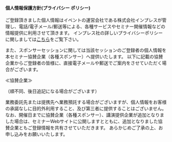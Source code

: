 #### 個人情報保護方針(プライバシー ポリシー)

ご登録頂きました個人情報はイベントの運営会社である株式会社インプレスが管理し、電話/電子メール/郵送等による、各種サービスやセミナー開催情報などの情報提供に利用させて頂きます。
インプレス社の詳しいプライバシーポリシーに関しましては[こちら](https://www.impress.co.jp/privacy.html)をご覧下さい。

また、スポンサーセッションに関しては当該セッションのご登録者の個人情報を本セミナー協賛企業（各種スポンサー）へ提供いたします。
以下に記載の協賛企業からご登録者の皆様に、直接電子メールや郵送でご案内をさせていただく場合がございます。

≪協賛企業≫

（順不同、後日追記になる場合がございます）

業務委託先または提携先へ業務預託する場合がございますが、個人情報をお客様の承諾なしに目的外利用すること、及び第三者に提供することはございません。
なお、開催日までに協賛企業（各種スポンサー）、講演提供企業が追加となりました場合は、セミナーWebサイトに公開しますとともに、追加となりました協賛企業ともご登録情報を共有させていただきます。
あらかじめご了承の上、お申し込みをお願いいたします。
